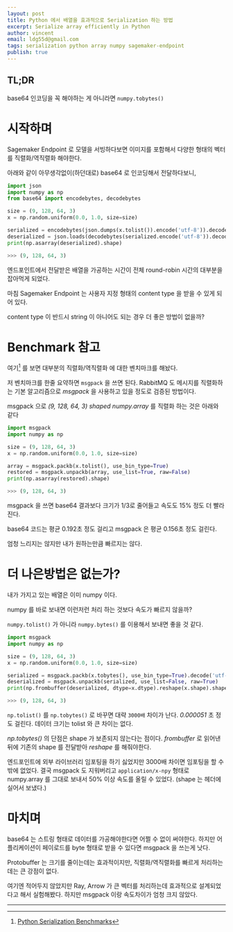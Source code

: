 ```yaml
---
layout: post
title: Python 에서 배열을 효과적으로 Serialization 하는 방법
excerpt: Serialize array efficiently in Python
author: vincent
email: ldg55d@gmail.com
tags: serialization python array numpy sagemaker-endpoint
publish: true
---
```


## TL;DR

base64 인코딩을 꼭 해야하는 게 아니라면 `numpy.tobytes()`

# 시작하며

Sagemaker Endpoint 로 모델을 서빙하다보면 이미지를 포함해서 다양한 형태의 벡터를 직렬화/역직렬화 해야한다.

아래와 같이 아무생각없이(하던대로) base64 로 인코딩해서 전달하다보니,

```python
import json
import numpy as np
from base64 import encodebytes, decodebytes

size = (9, 128, 64, 3)
x = np.random.uniform(0.0, 1.0, size=size)

serialized = encodebytes(json.dumps(x.tolist()).encode('utf-8')).decode('utf-8')
deserialized = json.loads(decodebytes(serialized.encode('utf-8')).decode('utf-8'))
print(np.asarray(deserialized).shape)

>>> (9, 128, 64, 3)
```

엔드포인트에서 전달받은 배열을 가공하는 시간이 전체 round-robin 시간의 대부분을 잡아먹게 되었다.

마침 Sagemaker Endpoint 는 사용자 지정 형태의 content type 을 받을 수 있게 되어 있다.

content type 이 반드시 string 이 아니어도 되는 경우 더 좋은 방법이 없을까?

# Benchmark 참고

여기[^1] 를 보면 대부분의 직렬화/역직렬화 에 대한 벤치마크를 해놨다.

저 벤치마크를 한줄 요약하면 `msgpack` 을 쓰면 된다. RabbitMQ 도 메시지를 직렬화하는 기본 알고리즘으로 *msgpack* 을 사용하고 있을 정도로 검증된 방법이다.

msgpack 으로 *(9, 128, 64, 3) shaped numpy.array* 를 직렬화 하는 것은 아래와 같다

```python
import msgpack
import numpy as np

size = (9, 128, 64, 3)
x = np.random.uniform(0.0, 1.0, size=size)

array = msgpack.packb(x.tolist(), use_bin_type=True)
restored = msgpack.unpackb(array, use_list=True, raw=False)
print(np.asarray(restored).shape)

>>> (9, 128, 64, 3)
```

msgpack 을 쓰면 base64 결과보다 크기가 1/3로 줄어들고 속도도 15% 정도 더 빨라진다.

base64 코드는 평균 0.192초 정도 걸리고 msgpack 은 평균 0.156초 정도 걸린다.

엄청 느리지는 않지만 내가 원하는만큼 빠르지는 않다.

# 더 나은방법은 없는가?

내가 가지고 있는 배열은 이미 numpy 이다.

numpy 를 바로 보내면 이런저런 처리 하는 것보다 속도가 빠르지 않을까?

`numpy.tolist()` 가 아니라 `numpy.bytes()` 를 이용해서 보내면 좋을 것 같다.

```python
import msgpack
import numpy as np

size = (9, 128, 64, 3)
x = np.random.uniform(0.0, 1.0, size=size)

serialized = msgpack.packb(x.tobytes(), use_bin_type=True).decode('utf-8')
deserialized = msgpack.unpackb(serialized, use_list=False, raw=True)
print(np.frombuffer(deserialized, dtype=x.dtype).reshape(x.shape).shape)

>>> (9, 128, 64, 3)
```

`np.tolist()` 를 `np.tobytes()` 로 바꾸면 대략 `3000배` 차이가 난다. *0.000051* 초 정도 걸린다. 데이터 크기는 tolist 와 큰 차이는 없다.

*np.tobytes()* 의 단점은 shape 가 보존되지 않는다는 점이다. *frombuffer* 로 읽어낸 뒤에 기존의 shape 를 전달받아 *reshape* 를 해줘야한다.

엔드포인트에 외부 라이브러리 임포팅을 하기 싫었지만 3000배 차이면 임포팅을 할 수 밖에 없었다. 결국 msgpack 도 지워버리고 `application/x-npy` 형태로 numpy.array 를 그대로 보내서 50% 이상 속도를 올릴 수 있었다. (shape 는 헤더에 실어서 보냈다.)

# 마치며

base64 는 스트링 형태로 데이터를 가공해야한다면 어쩔 수 없이 써야한다. 하지만 어플리케이션이 페이로드를 byte 형태로 받을 수 있다면 msgpack 을 쓰는게 낫다.

Protobuffer 는 크기를 줄이는데는 효과적이지만, 직렬화/역직렬화를 빠르게 처리하는데는 큰 강점이 없다.

여기엔 적어두지 않았지만 Ray, Arrow 가 큰 벡터를 처리하는데 효과적으로 설계되었다고 해서 실험해봤다. 하지만 msgpack 이랑 속도차이가 엄청 크지 않았다.

----

[^1]: [Python Serialization Benchmarks](https://medium.com/@shmulikamar/python-serialization-benchmarks-8e5bb700530b)